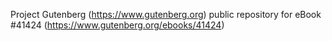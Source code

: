 Project Gutenberg (https://www.gutenberg.org) public repository for eBook #41424 (https://www.gutenberg.org/ebooks/41424)
